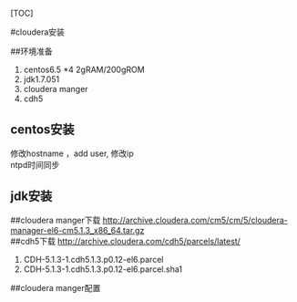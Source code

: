 [TOC]

#cloudera安装

##环境准备
1. centos6.5 *4 2gRAM/200gROM  
2. jdk1.7.051   
3. cloudera manger  
4. cdh5  

## centos安装
修改hostname ，add user, 修改ip  
ntpd时间同步
## jdk安装

##cloudera manger下载
http://archive.cloudera.com/cm5/cm/5/cloudera-manager-el6-cm5.1.3_x86_64.tar.gz  
##cdh5下载
http://archive.cloudera.com/cdh5/parcels/latest/   

1. CDH-5.1.3-1.cdh5.1.3.p0.12-el6.parcel  
2. CDH-5.1.3-1.cdh5.1.3.p0.12-el6.parcel.sha1 

##cloudera manger配置






